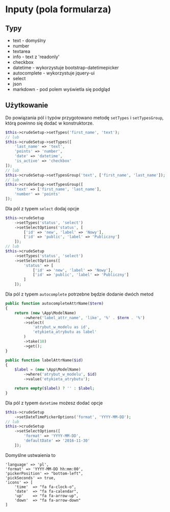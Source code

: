 Inputy (pola formularza)
===

## Typy

* text - domyślny
* number
* textarea
* info - text z 'readonly'
* checkbox
* datetime - wykorzystuje bootstrap-datetimepicker
* autocomplete - wykorzystuje jquery-ui
* select
* json
* markdown - pod polem wyświetla się podgląd

## Użytkowanie

Do powiązania pól i typów przygotowano metodę `setTypes` i `setTypesGroup`, którą powinno się dodać w konstruktorze.

```php
$this->crudeSetup->setTypes('first_name', 'text');
// lub
$this->crudeSetup->setTypes([
    'last_name' => 'text',
    'points' => 'number',
    'date' => 'datetime',
    'is_active' => 'checkbox'
]);
// lub
$this->crudeSetup->setTypesGroup('text', ['first_name', 'last_name']);
// lub
$this->crudeSetup->setTypesGroup([
    'text' => ['first_name', 'last_name'],
    'number' => 'points'
]);
```

Dla pól z typem `select` dodaj opcje

```php
$this->crudeSetup
    ->setTypes('status', 'select')
    ->setSelectOptions('status', [
        ['id' => 'new', 'label' => 'Nowy'],
        ['id' => 'public', 'label' => 'Publiczny']
    ]);
// lub
$this->crudeSetup
    ->setTypes('status', 'select')
    ->setSelectOptions([
        'status' => [
            ['id' => 'new', 'label' => 'Nowy'],
            ['id' => 'public', 'label' => 'Publiczny']
        ]
    ]);
```

Dla pól z typem `autocomplete` potrzebne będzie dodanie dwóch metod

```php
public function autocompleteAttrName($term)
{
    return (new \App\ModelName)
        ->where('label_attr_name', 'like', '%' . $term . '%')
        ->select(
            'atrybut_w_modelu as id',
            'etykieta_atrybutu as label'
        )
        ->take(10)
        ->get();
}

public function labelAttrName($id)
{
    $label = (new \App\ModelName)
        ->where('atrybut_w_modelu', $id)
        ->value('etykieta_atrybutu');

    return empty($label) ? '' : $label;
}
```

Dla pól z typem `datetime` możesz dodać opcje

```php
$this->crudeSetup
    ->setDateTimePickerOptions('format', 'YYYY-MM-DD');
// lub
$this->crudeSetup
    ->setSelectOptions([
        'format' => 'YYYY-MM-DD',
        'defaultDate' => '2016-11-30'
    ]);
```

Domyślne ustwaienia to

```
'language' => 'pl',
'format' => 'YYYY-MM-DD hh:mm:00',
'pickerPosition' => "bottom-left",
'pickSeconds' => true,
'icons' => [
    'time'  => "fa fa-clock-o",
    'date'  => "fa fa-calendar",
    'up'    => "fa fa-arrow-up",
    'down'  => "fa fa-arrow-down"
]
```
